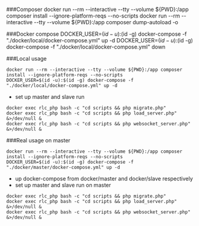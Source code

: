 ###Composer
docker run --rm --interactive --tty --volume ${PWD}:/app composer install --ignore-platform-reqs --no-scripts
docker run --rm --interactive --tty --volume ${PWD}:/app composer dump-autoload -o

###Docker compose
DOCKER_USER=$(id -u):$(id -g) docker-compose -f "./docker/local/docker-compose.yml" up -d
DOCKER_USER=$(id -u):$(id -g) docker-compose -f "./docker/local/docker-compose.yml" down

###Local usage
```shell
docker run --rm --interactive --tty --volume ${PWD}:/app composer install --ignore-platform-reqs --no-scripts
DOCKER_USER=$(id -u):$(id -g) docker-compose -f "./docker/local/docker-compose.yml" up -d
```
- set up master and slave
run
```shell
docker exec rlc_php bash -c "cd scripts && php migrate.php"
docker exec rlc_php bash -c "cd scripts && php load_server.php" &>/dev/null &
docker exec rlc_php bash -c "cd scripts && php websocket_server.php" &>/dev/null &
```


###Real usage
on master
```shell
docker run --rm --interactive --tty --volume ${PWD}:/app composer install --ignore-platform-reqs --no-scripts
DOCKER_USER=$(id -u):$(id -g) docker-compose -f "./docker/master/docker-compose.yml" up -d
```
- up docker-compose from docker/master and docker/slave respectively
- set up master and slave
run on master
```shell
docker exec rlc_php bash -c "cd scripts && php migrate.php"
docker exec rlc_php bash -c "cd scripts && php load_server.php" &>/dev/null &
docker exec rlc_php bash -c "cd scripts && php websocket_server.php" &>/dev/null &
```